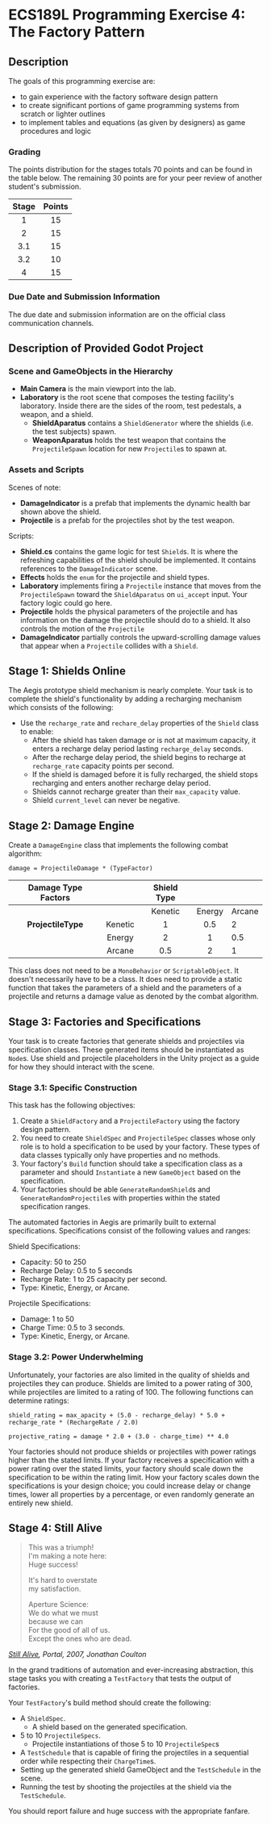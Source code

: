 # ECS189L Programming Exercise 4: The Factory Pattern

## Description

The goals of this programming exercise are:
* to gain experience with the factory software design pattern
* to create significant portions of game programming systems from scratch or lighter outlines
* to implement tables and equations (as given by designers) as game procedures and logic

### Grading
The points distribution for the stages totals 70 points and can be found in the table below. The remaining 30 points are for your peer review of another student's submission.

| Stage | Points |
|:-----:|:------:|
|  1    |   15   |
|  2    |   15   |
|  3.1  |   15   |
|  3.2  |   10   |
|  4    |   15   |


### Due Date and Submission Information

The due date and submission information are on the official class communication channels.

## Description of Provided Godot Project 

### Scene and GameObjects in the Hierarchy

* **Main Camera** is the main viewport into the lab.
* **Laboratory** is the root scene that composes the testing facility's laboratory. Inside there are the sides of the room, test pedestals, a weapon, and a shield. 
  * **ShieldAparatus** contains a `ShieldGenerator` where the shields (i.e. the test subjects) spawn.
  * **WeaponAparatus** holds the test weapon that contains the `ProjectileSpawn` location for new `Projectile`s to spawn at.

### Assets and Scripts

Scenes of note:  
* **DamageIndicator** is a prefab that implements the dynamic health bar shown above the shield.
* **Projectile** is a prefab for the projectiles shot by the test weapon.

Scripts: 
* **Shield.cs** contains the game logic for test `Shield`s. It is where the refreshing capabilities of the shield should be implemented. It contains references to the `DamageIndicator` scene.
* **Effects** holds the `enum` for the projectile and shield types.
* **Laboratory** implements firing a `Projectile` instance that moves from the `ProjectileSpawn` toward the `ShieldAparatus` on `ui_accept` input. Your factory logic could go here.
* **Projectile** holds the physical parameters of the projectile and has information on the damage the projectile should do to a shield. It also controls the motion of the `Projectile`
* **DamageIndicator** partially controls the upward-scrolling damage values that appear when a `Projectile` collides with a `Shield`.

## Stage 1: Shields Online

The Aegis prototype shield mechanism is nearly complete. Your task is to complete the shield's functionality by adding a recharging mechanism which consists of the following:
* Use the `recharge_rate` and `rechare_delay` properties of the `Shield` class to enable:
  * After the shield has taken damage or is not at maximum capacity, it enters a recharge delay period lasting `recharge_delay` seconds.
  * After the recharge delay period, the shield begins to recharge at `recharge_rate` capacity points per second.
  * If the shield is damaged before it is fully recharged, the shield stops recharging and enters another recharge delay period.
  * Shields cannot recharge greater than their `max_capacity` value.
  * Shield `current_level` can never be negative.

## Stage 2: Damage Engine

Create a `DamageEngine` class that implements the following combat algorithm:

`damage = ProjectileDamage * (TypeFactor)`

| Damage Type Factors |         | Shield Type |        |        |
|:-------------------:|:-------:|:-----------:|:------:|--------|
|                     |         |   Kenetic   | Energy | Arcane |
|  **ProjectileType** | Kenetic |      1      |   0.5  |    2   |
|                     |  Energy |      2      |    1   |   0.5  |
|                     |  Arcane |     0.5     |    2   |    1   |

This class does not need to be a `MonoBehavior` or `ScriptableObject`. It doesn't necessarily have to be a class. It does need to provide a static function that takes the parameters of a shield and the parameters of a projectile and returns a damage value as denoted by the combat algorithm.

## Stage 3: Factories and Specifications

Your task is to create factories that generate shields and projectiles via specification classes. These generated items should be instantiated as `Node`s. Use shield and projectile placeholders in the Unity project as a guide for how they should interact with the scene. 

### Stage 3.1: Specific Construction

This task has the following objectives:
1. Create a `ShieldFactory` and a `ProjectileFactory` using the factory design pattern.
2. You need to create `ShieldSpec` and `ProjectileSpec` classes whose only role is to hold a specification to be used by your factory. These types of data classes typically only have properties and no methods.
3. Your factory's `Build` function should take a specification class as a parameter and should `Instantiate` a new `GameObject` based on the specification.
4. Your factories should be able `GenerateRandomShield`s and `GenerateRandomProjectile`s with properties within the stated specification ranges.

The automated factories in Aegis are primarily built to external specifications. Specifications consist of the following values and ranges:

Shield Specifications:
* Capacity: 50 to 250
* Recharge Delay: 0.5 to 5 seconds
* Recharge Rate: 1 to 25 capacity per second.
* Type: Kinetic, Energy, or Arcane.

Projectile Specifications:
* Damage: 1 to 50
* Charge Time: 0.5 to 3 seconds.
* Type: Kinetic, Energy, or Arcane.

### Stage 3.2: Power Underwhelming

Unfortunately, your factories are also limited in the quality of shields and projectiles they can produce. Shields are limited to a power rating of 300, while projectiles are limited to a rating of 100. The following functions can determine ratings:

`shield_rating = max_apacity + (5.0 - recharge_delay) * 5.0 + recharge_rate * (RechargeRate / 2.0)`

`projective_rating = damage * 2.0 + (3.0 - charge_time) ** 4.0`

Your factories should not produce shields or projectiles with power ratings higher than the stated limits. If your factory receives a specification with a power rating over the stated limits, your factory should scale down the specification to be within the rating limit. How your factory scales down the specifications is your design choice; you could increase delay or change times, lower all properties by a percentage, or even randomly generate an entirely new shield.

## Stage 4: Still Alive

>This was a triumph!  
>I'm making a note here:  
>Huge success!  
>  
>It's hard to overstate  
>my satisfaction.  
>  
>Aperture Science:  
>We do what we must  
>because we can  
>For the good of all of us.  
>Except the ones who are dead.  

*[Still Alive](https://www.youtube.com/watch?v=VuLktUzq23c), Portal, 2007, Jonathan Coulton*  

In the grand traditions of automation and ever-increasing abstraction, this stage tasks you with creating a `TestFactory` that tests the output of factories.

Your `TestFactory`'s build method should create the following:
* A `ShieldSpec`.
  * A shield based on the generated specification.
* 5 to 10 `ProjectileSpecs`.
  * Projectile instantiations of those 5 to 10 `ProjectileSpec`s
* A `TestSchedule` that is capable of firing the projectiles in a sequential order while respecting their `ChargeTime`s.
* Setting up the generated shield GameObject and the `TestSchedule` in the scene.
* Running the test by shooting the projectiles at the shield via the `TestSchedule`.

You should report failure and huge success with the appropriate fanfare.
